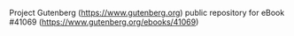 Project Gutenberg (https://www.gutenberg.org) public repository for eBook #41069 (https://www.gutenberg.org/ebooks/41069)
